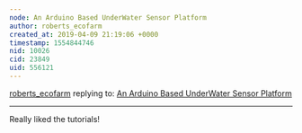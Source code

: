 ```yaml
---
node: An Arduino Based UnderWater Sensor Platform
author: roberts_ecofarm
created_at: 2019-04-09 21:19:06 +0000
timestamp: 1554844746
nid: 10026
cid: 23849
uid: 556121
---
```




[roberts_ecofarm](../profile/roberts_ecofarm) replying to: [An Arduino Based UnderWater Sensor Platform](../notes/EdMallon/02-11-2014/an-arduino-based-underwater-sensor-platform)

----
 Really liked the tutorials!  